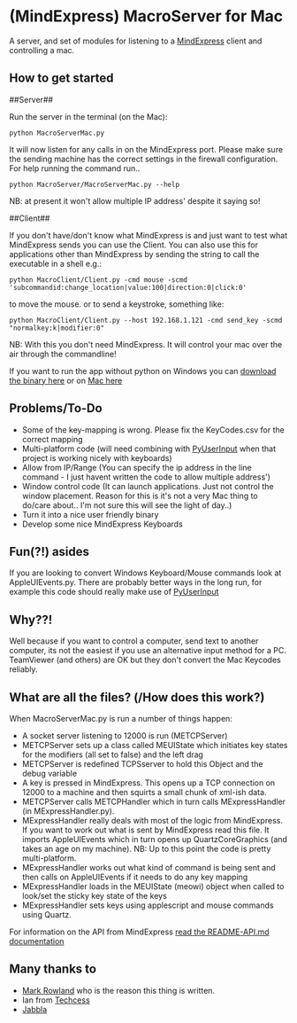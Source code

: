 (MindExpress) MacroServer for Mac
===========

A server, and set of modules for listening to a [MindExpress](http://www.jabbla.com/products.asp?itemID=9) client and controlling a mac.


How to get started
------------------

##Server##

Run the server in the terminal (on the Mac):

    python MacroServerMac.py

It will now listen for any calls in on the MindExpress port. Please make sure the sending machine has the correct settings in the firewall configuration. For help running the command run..

    python MacroServer/MacroServerMac.py --help

NB: at present it won't allow multiple IP address' despite it saying so!

##Client##

If you don't have/don't know what MindExpress is and just want to test what MindExpress sends you can use the Client. You can also use this for applications other than MindExpress by sending the string to call the executable in a shell e.g.:

    python MacroClient/Client.py -cmd mouse -scmd 'subcommandid:change_location|value:100|direction:0|click:0'
    
to move the mouse. or to send a keystroke, something like:
    
    python MacroClient/Client.py --host 192.168.1.121 -cmd send_key -scmd "normalkey:k|modifier:0"
    
NB: With this you don't need MindExpress. It will control your mac over the air through the commandline! 

If you want to run the app without python on Windows you can [download the binary here](http://app-macro.s3.amazonaws.com/Client.exe) or on [Mac here](http://app-macro.s3.amazonaws.com/ClientMacOSX64.zip)

Problems/To-Do
------------------

* Some of the key-mapping is wrong. Please fix the KeyCodes.csv for the correct mapping
* Multi-platform code (will need combining with [PyUserInput](https://github.com/SavinaRoja/PyUserInput) when that project is working nicely with keyboards)
* Allow from IP/Range (You can specify the ip address in the line command - I just havent written the code to allow multiple address')
* Window control code (It can launch applications. Just not control the window placement. Reason for this is it's not a very Mac thing to do/care about.. I'm not sure this will see the light of day..)
* Turn it into a nice user friendly binary 
* Develop some nice MindExpress Keyboards

Fun(?!) asides
------------------

If you are looking to convert Windows Keyboard/Mouse commands look at AppleUIEvents.py. There are probably better ways in the long run, for example this code should really make use of [PyUserInput](https://github.com/SavinaRoja/PyUserInput)

Why??!
------------------

Well because if you want to control a computer, send text to another computer, its not the easiest if you use an alternative input method for a PC. TeamViewer (and others) are OK but they don't convert the Mac Keycodes reliably.


What are all the files? (/How does this work?)
--------------
When MacroServerMac.py is run a number of things happen:

* A socket server listening to 12000 is run (METCPServer)
* METCPServer sets up a class called MEUIState which initiates key states for the modifiers (all set to false) and the left drag 
* METCPServer is redefined TCPSserver to hold this Object and the debug variable
* A key is pressed in MindExpress. This opens up a TCP connection on 12000 to a machine and then squirts a small chunk of xml-ish data. 
* METCPServer calls METCPHandler which in turn calls MExpressHandler (in MExpressHandler.py). 
* MExpressHandler really deals with most of the logic from MindExpress. If you want to work out what is sent by MindExpress read this file. It imports AppleUIEvents which in turn opens up QuartzCoreGraphics (and takes an age on my machine). NB: Up to this point the code is pretty multi-platform. 
* MExpressHandler works out what kind of command is being sent and then calls on AppleUIEvents if it needs to do any key mapping
* MExpressHandler loads in the MEUIState (meowi) object when called to look/set the sticky key state of the keys
* MExpressHandler sets keys using applescript and mouse commands using Quartz. 

For information on the API from MindExpress [read the README-API.md documentation](README-API.md)

Many thanks to
--------------

* [Mark Rowland](http://www.youtube.com/watch?v=_Ox94YrYtGo) who is the reason this thing is written. 
* Ian from [Techcess](http://techcess.co.uk)
* [Jabbla](http://www.jabbla.com)


